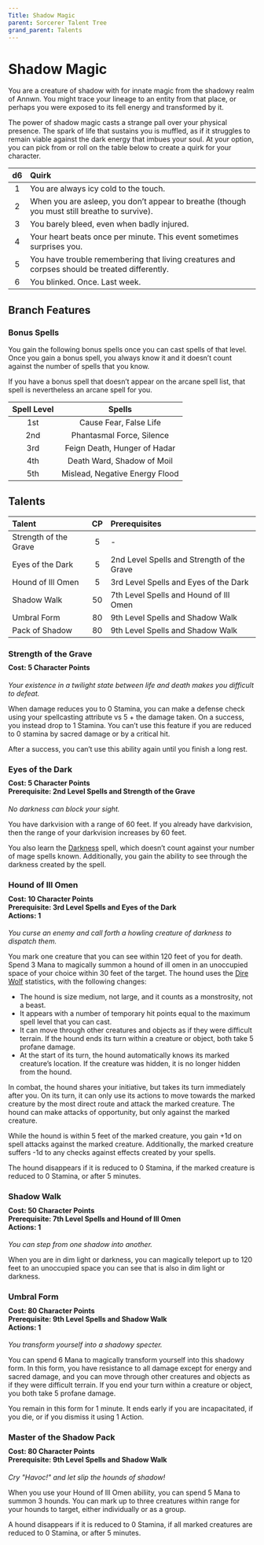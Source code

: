 ```yaml
---
Title: Shadow Magic
parent: Sorcerer Talent Tree
grand_parent: Talents
---
```

 
# Shadow Magic
You are a creature of shadow with for innate magic from the shadowy realm of Annwn. You might trace your lineage to an entity from that place, or perhaps you were exposed to its fell energy and transformed by it.

The power of shadow magic casts a strange pall over your physical presence. The spark of life that sustains you is muffled, as if it struggles to remain viable against the dark energy that imbues your soul. At your option, you can pick from or roll on the table below to create a quirk for your character.

| d6 | Quirk |
|:--:|:------|
| 1 | You are always icy cold to the touch. |
| 2 | When you are asleep, you don’t appear to breathe (though you must still breathe to survive). |
| 3 | You barely bleed, even when badly injured. |
| 4 | Your heart beats once per minute. This event sometimes surprises you. |
| 5 | You have trouble remembering that living creatures and corpses should be treated differently. |
| 6 | You blinked. Once. Last week. |

## Branch Features

### Bonus Spells
You gain the following bonus spells once you can cast spells of that level. Once you gain a bonus spell, you always know it and it doesn’t count against the number of spells that you know.

If you have a bonus spell that doesn’t appear on the arcane spell list, that spell is nevertheless an arcane spell for you.

| Spell Level | Spells |
|:-----------:|:------:|
| 1st | Cause Fear, False Life |
| 2nd | Phantasmal Force, Silence | 
| 3rd | Feign Death, Hunger of Hadar | 
| 4th | Death Ward, Shadow of Moil | 
| 5th | Mislead, Negative Energy Flood | 

## Talents
 
| Talent | CP | Prerequisites |
|:-------|:--:|:--------------|
| Strength of the Grave | 5  | - |  
| Eyes of the Dark      | 5  | 2nd Level Spells and Strength of the Grave |  
| Hound of Ill Omen     | 5  | 3rd Level Spells and Eyes of the Dark |  
| Shadow Walk           | 50 | 7th Level Spells and Hound of Ill Omen |  
| Umbral Form           | 80 | 9th Level Spells and Shadow Walk |  
| Pack of Shadow        | 80 | 9th Level Spells and Shadow Walk |  


###  Strength of the Grave

<div style="margin-top:-10px;"></div>
 
#### **Cost:** 5 Character Points
*Your existence in a twilight state between life and death makes you difficult to defeat.*

When damage reduces you to 0 Stamina, you can make a defense check using your spellcasting attribute vs 5 + the damage taken. On a success, you instead drop to 1 Stamina. You can’t use this feature if you are reduced to 0 stamina by sacred damage or by a critical hit.

After a success, you can’t use this ability again until you finish a long rest.

###  Eyes of the Dark

<div style="margin-top:-10px;"></div>
 
#### **Cost:** 5 Character Points<br>**Prerequisite:** 2nd Level Spells and Strength of the Grave
*No darkness can block your sight.*

You have darkvision with a range of 60 feet. If you already have darkvision, then the range of your darkvision increases by 60 feet.

You also learn the [Darkness]() spell, which doesn’t count against your number of mage spells known. Additionally, you gain the ability to see through the darkness created by the spell.

###  Hound of Ill Omen
 
<div style="margin-top:-10px;"></div>

#### **Cost:** 10 Character Points<br>**Prerequisite:** 3rd Level Spells and Eyes of the Dark<br>**Actions:** 1
*You curse an enemy and call forth a howling creature of darkness to dispatch them.*

You mark one creature that you can see within 120 feet of you for death. Spend 3 Mana to magically summon a hound of ill omen in an unoccupied space of your choice within 30 feet of the target. The hound uses the [Dire Wolf]() statistics, with the following changes:
* The hound is size medium, not large, and it counts as a monstrosity, not a beast.
* It appears with a number of temporary hit points equal to the maximum spell level that you can cast.
* It can move through other creatures and objects as if they were difficult terrain. If the hound ends its turn within a creature or object, both take 5 profane damage.
* At the start of its turn, the hound automatically knows its marked creature’s location. If the creature was hidden, it is no longer hidden from the hound.

In combat, the hound shares your initiative, but takes its turn immediately after you. On its turn, it can only use its actions to move towards the marked creature by the most direct route and attack the marked creature. The hound can make attacks of opportunity, but only against the marked creature. 

While the hound is within 5 feet of the marked creature, you gain +1d on spell attacks against the marked creature. Additionally, the marked creature suffers -1d to any checks against effects created by your spells.

The hound disappears if it is reduced to 0 Stamina, if the marked creature is reduced to 0 Stamina, or after 5 minutes.

### Shadow Walk

<div style="margin-top:-10px;"></div>
 
#### **Cost:** 50 Character Points<br>**Prerequisite:** 7th Level Spells and Hound of Ill Omen<br>**Actions:** 1
*You can step from one shadow into another.*

When you are in dim light or darkness, you can magically teleport up to 120 feet to an unoccupied space you can see that is also in dim light or darkness.

### Umbral Form
 
<div style="margin-top:-10px;"></div>
 
#### **Cost:** 80 Character Points<br>**Prerequisite:** 9th Level Spells and Shadow Walk<br>**Actions:** 1
*You transform yourself into a shadowy specter.*

You can spend 6 Mana to magically transform yourself into this shadowy form. In this form, you have resistance to all damage except for energy and sacred damage, and you can move through other creatures and objects as if they were difficult terrain. If you end your turn within a creature or object, you both take 5 profane damage.

You remain in this form for 1 minute. It ends early if you are incapacitated, if you die, or if you dismiss it using 1 Action.

### Master of the Shadow Pack
 
<div style="margin-top:-10px;"></div>
 
#### **Cost:** 80 Character Points<br>**Prerequisite:** 9th Level Spells and Shadow Walk
*Cry "Havoc!" and let slip the hounds of shadow!*

When you use your Hound of Ill Omen abiliity, you can spend 5 Mana to summon 3 hounds. You can mark up to three creatures within range for your hounds to target, either individually or as a group.

A hound disappears if it is reduced to 0 Stamina, if all marked creatures are reduced to 0 Stamina, or after 5 minutes.
